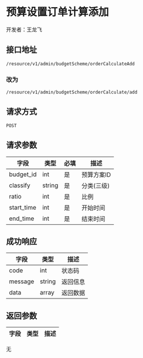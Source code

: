 # 预算设置订单计算添加

开发者：王龙飞

## 接口地址

`/resource/v1/admin/budgetScheme/orderCalculateAdd`
### 改为
`/resource/v1/admin/budgetScheme/orderCalculate/add`

## 请求方式

`POST`

## 请求参数

| 字段 | 类型 | 必填  | 描述 |
| - | - | - | - |
| budget_id | int | 是 | 预算方案ID |
| classify | string | 是 | 分类(三级) |
| ratio | int | 是 | 比例 |
| start_time | int | 是 | 开始时间 |
| end_time | int | 是 | 结束时间 |

## 成功响应

| 字段 | 类型 | 描述 |
| - | - | - |
| code | int | 状态码 |
| message | string | 返回信息 |
| data | array | 返回数据 |

## 返回参数

| 字段 | 类型 | 描述 |
| - | - | - |
无
